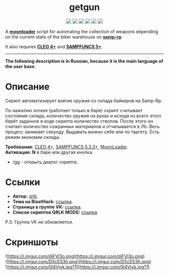 <h1 align="center">getgun</h1>

<p align="center">

<img src="https://img.shields.io/badge/made%20for-GTA%20SA--MP-blue" >

<img src="https://img.shields.io/badge/Server-Any-red">

<img src="https://img.shields.io/github/languages/top/qrlk/getgun">

<img src="https://img.shields.io/badge/dynamic/json?color=blueviolet&label=users%20%28active%29&query=result&url=http%3A%2F%2Fqrlk.me%2Fdev%2Fmoonloader%2Fusers_active.php%3Fscript%3Dgetgun">

<img src="https://img.shields.io/badge/dynamic/json?color=blueviolet&label=users%20%28all%20time%29&query=result&url=http%3A%2F%2Fqrlk.me%2Fdev%2Fmoonloader%2Fusers_all.php%3Fscript%3Dgetgun">

<img src="https://img.shields.io/badge/moonloader-v.026.5--beta-blue" >

</p>


A **[moonloader](https://gtaforums.com/topic/890987-moonloader/)** script for automating the collection of weapons depending on the current state of the biker warehouse on **[samp-rp](https://samp-rp.ru/)**.  

It also requires **[CLEO 4+](http://cleo.li/?lang=ru)** and **[SAMPFUNCS 5+](https://blast.hk/threads/17/)**.

---

**The following description is in Russian, because it is the main language of the user base**.

# Описание 
Скрипт автоматизирует взятие оружия со склада байкеров на Samp-Rp.  

По нажатию хоткея (работает только в баре) скрипт считывает состояние склада, количество оружия на руках и исходя из всего этого берёт заданное в коде скрипта количество стволов. После этого он считает количество сожранных материалов и отчитывается в /fb. Весь процесс занимает секунду. Выдавать можно себе или по таргету. Есть режим экономии склада.

**Требования:** [CLEO 4+](http://cleo.li/?lang=ru), [SAMPFUNCS 5.3.3+](https://blast.hk/threads/17/), [MoonLoader](https://blast.hk/threads/13305/).  
**Активация:** **N** в баре или другая кнопка.

* /gg - открыть диалог скрипта.

# Ссылки
* **Автор:** [qrlk](https://qrlk.me/).  
* **Тема на BlastHack:** [ссылка](https://www.blast.hk/threads/19485/).
* **Страница в группе VK:** [ссылка](https://vk.com/qrlk.mods?w=page-168860334_54271622).
* **Список скриптов QRLK MODS:** [ссылка](https://vk.com/qrlk.mods?w=page-168860334_54271482).

P.S. Группа VK не обновляется.

# Скриншоты
![https://i.imgur.com/diFVl3o.png](https://i.imgur.com/diFVl3o.png)  
![https://i.imgur.com/D5cES3h.png](https://i.imgur.com/D5cES3h.png)  
![https://i.imgur.com/0I4Vjvk.jpg?1](https://i.imgur.com/0I4Vjvk.jpg?1)
